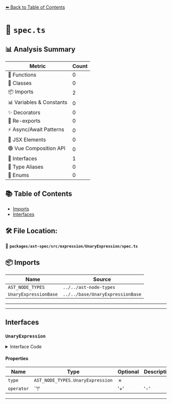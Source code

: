 [⬅️ Back to Table of Contents](../../../../../index.md)

# 📄 `spec.ts`

## 📊 Analysis Summary

| Metric | Count |
|--------|-------|
| 🔧 Functions | 0 |
| 🧱 Classes | 0 |
| 📦 Imports | 2 |
| 📊 Variables & Constants | 0 |
| ✨ Decorators | 0 |
| 🔄 Re-exports | 0 |
| ⚡ Async/Await Patterns | 0 |
| 💠 JSX Elements | 0 |
| 🟢 Vue Composition API | 0 |
| 📐 Interfaces | 1 |
| 📑 Type Aliases | 0 |
| 🎯 Enums | 0 |

## 📚 Table of Contents

- [Imports](#imports)
- [Interfaces](#interfaces)

## 🛠️ File Location:
📂 **`packages/ast-spec/src/expression/UnaryExpression/spec.ts`**

## 📦 Imports

| Name | Source |
|------|--------|
| `AST_NODE_TYPES` | `../../ast-node-types` |
| `UnaryExpressionBase` | `../../base/UnaryExpressionBase` |


---


---

## Interfaces

### `UnaryExpression`

<details><summary>Interface Code</summary>

```ts
export interface UnaryExpression extends UnaryExpressionBase {
  type: AST_NODE_TYPES.UnaryExpression;
  operator: '!' | '+' | '-' | 'delete' | 'typeof' | 'void' | '~';
}
```
</details>

#### Properties

| Name | Type | Optional | Description |
|------|------|----------|-------------|
| `type` | `AST_NODE_TYPES.UnaryExpression` | ✗ |  |
| `operator` | `'!' | '+' | '-' | 'delete' | 'typeof' | 'void' | '~'` | ✗ |  |


---